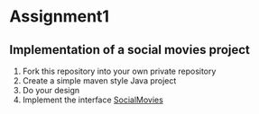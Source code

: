 # Assignment1

## Implementation of a social movies project

1. Fork this repository into your own private repository
2. Create a simple maven style Java project
3. Do your design
4. Implement the interface [SocialMovies](SocialMovies.java)
